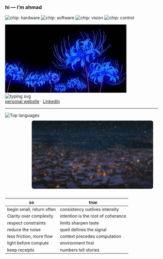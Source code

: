 

### hi — i’m ahmad
<p align="left">
  <img alt="chip: hardware" src="https://img.shields.io/badge/hardware-0d1117?style=flat&labelColor=A6DCEF&color=0d1117">
  <img alt="chip: software" src="https://img.shields.io/badge/software-0d1117?style=flat&labelColor=A6E3B8&color=0d1117">
  <img alt="chip: vision" src="https://img.shields.io/badge/vision-0d1117?style=flat&labelColor=FFD1DC&color=0d1117">
  <img alt="chip: control" src="https://img.shields.io/badge/control-0d1117?style=flat&labelColor=FFFACD&color=0d1117">
<p style="text-align: left; margin: 0;">
    <img src="hero.jpg" alt="violet evergarden — hero" width="400">
</p>

<div style="text-align: left; margin: 0;">
    <img
        src="https://readme-typing-svg.demolab.com?font=Georgia&size=18&duration=2500&pause=900&color=A6DCEF&center=false&vCenter=true&lines=build+with+intent;deep+focus%2C+light+footprint"
        alt="typing svg"
        style="display: block;"
    >
</div>
<a href="https://portfolio-jet-chi-34.vercel.app/">personal website</a> · <a href="https://www.linkedin.com/in/ahmad-choudhry-0/">LinkedIn</a>

---

<!-- compact languages; bars hidden; transparent bg -->
<p>
  <img
    alt="Top languages"
    height="157"
    src="https://github-readme-stats.vercel.app/api/top-langs/?username=chaffybird56&layout=compact&hide_progress=true&langs_count=8&bg_color=00000000&title_color=A6DCEF&text_color=CDD6F4&hide_border=true"
  />
</p>

<div style="display: flex; justify-content: space-between; align-items: flex-start; margin-top: -5px;">
    <img src="hero-snow.jpg" alt="" width=400" style="margin: 0 88px; border-radius: 6px;">
    
</div>

<br/>

<!-- untitled on purpose -->
| so | true |
|---|---|
| begin small, return often | consistency outlives intensity |
| Clarity over complexity | intention is the root of coherance |
| respect constraints | limits sharpen taste |
| reduce the noise | queit defines the signal |
| less friction, more flow | context precedes computation |
| light before compute | environment first |
| keep receipts | numbers tell stories |

